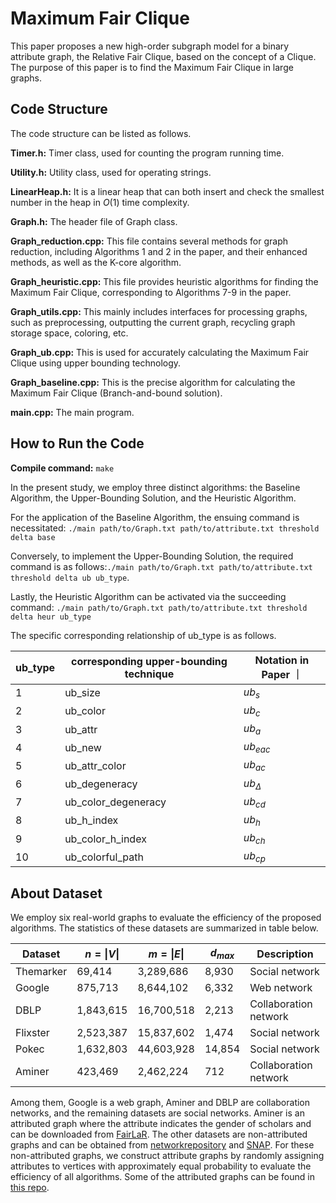 # Maximum Fair Clique

This paper proposes a new high-order subgraph model for a binary attribute graph, the Relative Fair Clique, based on the concept of a Clique. The purpose of this paper is to find the Maximum Fair Clique in large graphs.

## Code Structure

The code structure can be listed as follows.

**Timer.h:** Timer class, used for counting the program running time.

**Utility.h:** Utility class, used for operating strings.

**LinearHeap.h:** It is a linear heap that can both insert and check the smallest number in the heap in $O(1)$ time complexity.

**Graph.h:** The header file of Graph class.

**Graph_reduction.cpp:** This file contains several methods for graph reduction, including Algorithms 1 and 2 in the paper, and their enhanced methods, as well as the K-core algorithm.

**Graph_heuristic.cpp:** This file provides heuristic algorithms for finding the Maximum Fair Clique, corresponding to Algorithms 7-9 in the paper.

**Graph_utils.cpp:** This mainly includes interfaces for processing graphs, such as preprocessing, outputting the current graph, recycling graph storage space, coloring, etc.

**Graph_ub.cpp:** This is used for accurately calculating the Maximum Fair Clique using upper bounding technology.

**Graph_baseline.cpp:** This is the precise algorithm for calculating the Maximum Fair Clique (Branch-and-bound solution).

**main.cpp:** The main program.



## How to Run the Code

**Compile command:** ```make```

  In the present study, we employ three distinct algorithms: the Baseline Algorithm, the Upper-Bounding Solution, and the Heuristic Algorithm.

  For the application of the Baseline Algorithm, the ensuing command is necessitated: ```./main path/to/Graph.txt path/to/attribute.txt threshold delta base```

  Conversely, to implement the Upper-Bounding Solution, the required command is as follows:```./main path/to/Graph.txt path/to/attribute.txt threshold delta ub ub_type```. 

  Lastly, the Heuristic Algorithm can be activated via the succeeding command: ```./main path/to/Graph.txt path/to/attribute.txt threshold delta heur ub_type``` 

  The specific corresponding relationship of ub_type is as follows.

| ub_type | corresponding upper-bounding technique | Notation in Paper ｜
| ------- | -------------------------------------- | ----------------- |
| 1       | ub_size                                | $ub_s$            |
| 2       | ub_color                               | $ub_c$            |
| 3       | ub_attr                                | $ub_a$            |
| 4       | ub_new                                 | $ub_{eac}$        |
| 5       | ub_attr_color                          | $ub_{ac}$         |
| 6       | ub_degeneracy                          | $ub_{\Delta}$  |
| 7       | ub_color_degeneracy                    | $ub_{cd}$         |
| 8       | ub_h_index                             | $ub_{h}$          |
| 9       | ub_color_h_index                       | $ub_{ch}$         |
| 10      | ub_colorful_path                       | $ub_{cp}$         |

## About Dataset

We employ six real-world graphs to evaluate the efficiency of the proposed algorithms. The statistics of these datasets are summarized in table below.

| **Dataset** | $n = \|V\|$ | $m=\|E\|$    | $d_{max}$ | Description       |
| ----------- | --------- | ---------- | --------- | --------------------- |
| Themarker   | 69,414    | 3,289,686  | 8,930     | Social network        |
| Google      | 875,713   | 8,644,102  | 6,332     | Web network           |
| DBLP        | 1,843,615 | 16,700,518 | 2,213     | Collaboration network |
| Flixster    | 2,523,387 | 15,837,602 | 1,474     | Social network        |
| Pokec       | 1,632,803 | 44,603,928 | 14,854    | Social network        |
| Aminer      | 423,469   | 2,462,224  | 712       | Collaboration network |

Among them, Google is a web graph, Aminer and DBLP are collaboration networks, and the remaining datasets are social networks. Aminer is an attributed graph where the attribute indicates the gender of scholars and can be downloaded from [FairLaR](https://github.com/SotirisTsioutsiouliklis/FairLaR/). The other datasets are non-attributed graphs and can be obtained from [networkrepository](networkrepository.com/) and [SNAP](snap.stanford.edu). For these non-attributed graphs,
we construct attribute graphs by randomly assigning attributes to vertices with approximately equal probability to evaluate the efficiency of all algorithms. Some of the attributed graphs can be found in [this repo](https://github.com/fan2goa1/Attributed_Graph_Data).
